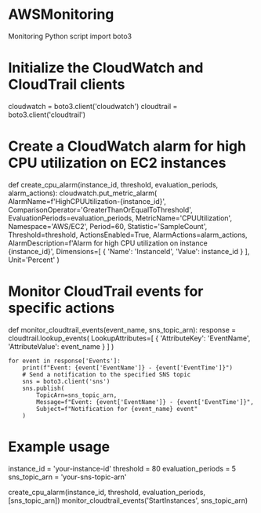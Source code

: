 # AWSMonitoring
Monitoring Python script
import boto3

# Initialize the CloudWatch and CloudTrail clients
cloudwatch = boto3.client('cloudwatch')
cloudtrail = boto3.client('cloudtrail')

# Create a CloudWatch alarm for high CPU utilization on EC2 instances
def create_cpu_alarm(instance_id, threshold, evaluation_periods, alarm_actions):
    cloudwatch.put_metric_alarm(
        AlarmName=f'HighCPUUtilization-{instance_id}',
        ComparisonOperator='GreaterThanOrEqualToThreshold',
        EvaluationPeriods=evaluation_periods,
        MetricName='CPUUtilization',
        Namespace='AWS/EC2',
        Period=60,
        Statistic='SampleCount',
        Threshold=threshold,
        ActionsEnabled=True,
        AlarmActions=alarm_actions,
        AlarmDescription=f'Alarm for high CPU utilization on instance {instance_id}',
        Dimensions=[
            {
                'Name': 'InstanceId',
                'Value': instance_id
            }
        ],
        Unit='Percent'
    )

# Monitor CloudTrail events for specific actions
def monitor_cloudtrail_events(event_name, sns_topic_arn):
    response = cloudtrail.lookup_events(
        LookupAttributes=[
            {
                'AttributeKey': 'EventName',
                'AttributeValue': event_name
            }
        ]
    )

    for event in response['Events']:
        print(f"Event: {event['EventName']} - {event['EventTime']}")
        # Send a notification to the specified SNS topic
        sns = boto3.client('sns')
        sns.publish(
            TopicArn=sns_topic_arn,
            Message=f"Event: {event['EventName']} - {event['EventTime']}",
            Subject=f"Notification for {event_name} event"
        )

# Example usage
instance_id = 'your-instance-id'
threshold = 80
evaluation_periods = 5
sns_topic_arn = 'your-sns-topic-arn'

create_cpu_alarm(instance_id, threshold, evaluation_periods, [sns_topic_arn])
monitor_cloudtrail_events('StartInstances', sns_topic_arn)

